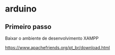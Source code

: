 # arduino
<h2>Primeiro passo</h2>
<p>Baixar o ambiente de desenvolvimento XAMPP</p>
<a href="https://www.apachefriends.org/pt_br/download.html">https://www.apachefriends.org/pt_br/download.html</a>
